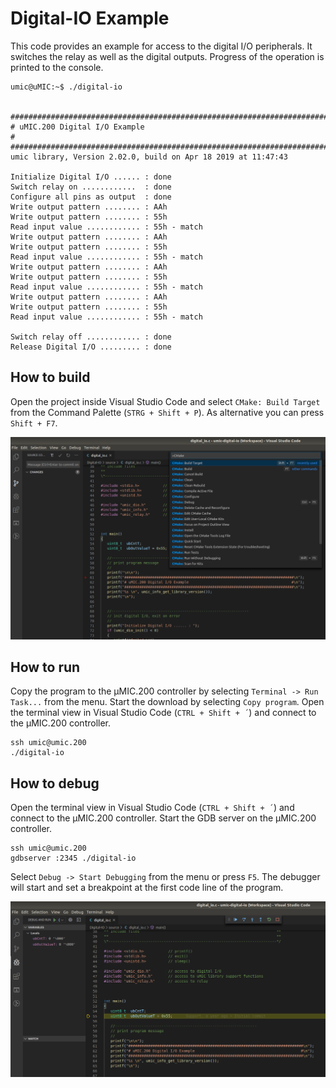 # **Digital-IO** Example

This code provides an example for access to the digital I/O peripherals. It switches
the relay as well as the digital outputs. Progress of the operation is printed to the
console.


```
umic@uMIC:~$ ./digital-io 


###############################################################################
# uMIC.200 Digital I/O Example                                                #
###############################################################################
umic library, Version 2.02.0, build on Apr 18 2019 at 11:47:43 

Initialize Digital I/O ...... : done 
Switch relay on ............  : done 
Configure all pins as output  : done 
Write output pattern ........ : AAh
Write output pattern ........ : 55h
Read input value ............ : 55h - match
Write output pattern ........ : AAh
Write output pattern ........ : 55h
Read input value ............ : 55h - match
Write output pattern ........ : AAh
Write output pattern ........ : 55h
Read input value ............ : 55h - match
Write output pattern ........ : AAh
Write output pattern ........ : 55h
Read input value ............ : 55h - match

Switch relay off ............ : done 
Release Digital I/O ......... : done 

```
 

## How to build

Open the project inside Visual Studio Code and select `CMake: Build Target`
from the Command Palette (`STRG + Shift + P`). As alternative you can press
`Shift + F7`. 

![ ](docs/VS-Code-CMake.png)

## How to run

Copy the program to the µMIC.200 controller by selecting `Terminal -> Run Task...`
from the menu. Start the download by selecting `Copy program`. Open the terminal
view in Visual Studio Code (`CTRL + Shift + ´`) and connect to the µMIC.200
controller.

```
ssh umic@umic.200
./digital-io
```


## How to debug

Open the terminal view in Visual Studio Code (`CTRL + Shift + ´`) and connect to the µMIC.200
controller. Start the GDB server on the µMIC.200 controller.

```
ssh umic@umic.200
gdbserver :2345 ./digital-io
```


Select `Debug -> Start Debugging` from the menu or press `F5`. The debugger will start and
set a breakpoint at the first code line of the program.

![ ](docs/VS-Code-Debug.png)
